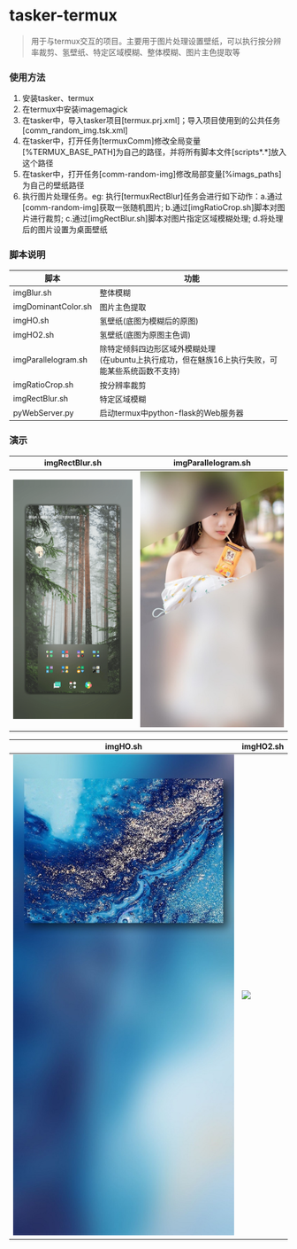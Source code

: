 # tasker-termux
> 用于与termux交互的项目。主要用于图片处理设置壁纸，可以执行按分辨率裁剪、氢壁纸、特定区域模糊、整体模糊、图片主色提取等


### 使用方法
1. 安装tasker、termux
2. 在termux中安装imagemagick
3. 在tasker中，导入tasker项目[termux.prj.xml]；导入项目使用到的公共任务[comm_random_img.tsk.xml]
4. 在tasker中，打开任务[termuxComm]修改全局变量[%TERMUX_BASE_PATH]为自己的路径，并将所有脚本文件[scripts\*.*]放入这个路径
5. 在tasker中，打开任务[comm-random-img]修改局部变量[%imags_paths]为自己的壁纸路径
6. 执行图片处理任务。eg: 执行[termuxRectBlur]任务会进行如下动作：a.通过[comm-random-img]获取一张随机图片; b.通过[imgRatioCrop.sh]脚本对图片进行裁剪; c.通过[imgRectBlur.sh]脚本对图片指定区域模糊处理; d.将处理后的图片设置为桌面壁纸



### 脚本说明
|脚本|功能|
|-|-|
|imgBlur.sh|整体模糊|
|imgDominantColor.sh|图片主色提取|
|imgHO.sh|氢壁纸(底图为模糊后的原图)|
|imgHO2.sh|氢壁纸(底图为原图主色调)|
|imgParallelogram.sh|除特定倾斜四边形区域外模糊处理<br>(在ubuntu上执行成功，但在魅族16上执行失败，可能某些系统函数不支持)|
|imgRatioCrop.sh|按分辨率裁剪|
|imgRectBlur.sh|特定区域模糊|
|pyWebServer.py|启动termux中python-flask的Web服务器|


### 演示
|imgRectBlur.sh|imgParallelogram.sh|
|-|-|
|<img src="https://github.com/bjc5233/tasker-termux/raw/master/resources/demo1.png"/>|<img src="https://github.com/bjc5233/tasker-termux/raw/master/resources/demo2.jpg"/>|

|imgHO.sh|imgHO2.sh|
|-|-|
|<img src="https://github.com/bjc5233/tasker-termux/raw/master/resources/demo3.jpg"/>|<img src="https://github.com/bjc5233/tasker-termux/raw/master/resources/demo4.jpg"/>|